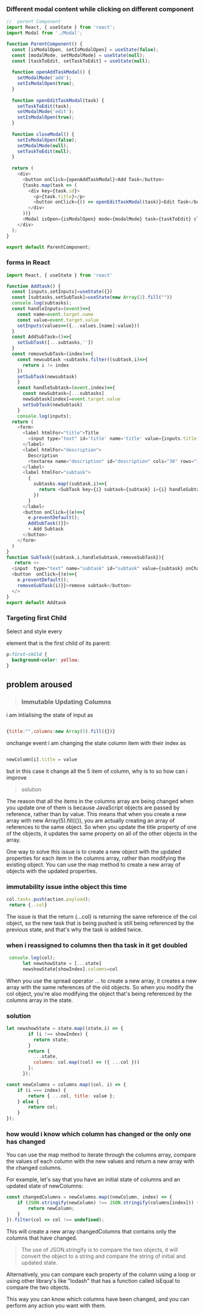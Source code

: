 ### Different modal content while clicking on different component

```js
//  parent Component
import React, { useState } from 'react';
import Modal from './Modal';

function ParentComponent() {
  const [isModalOpen, setIsModalOpen] = useState(false);
  const [modalMode, setModalMode] = useState(null);
  const [taskToEdit, setTaskToEdit] = useState(null);
  
  function openAddTaskModal() {
    setModalMode('add');
    setIsModalOpen(true);
  }
  
  function openEditTaskModal(task) {
    setTaskToEdit(task);
    setModalMode('edit');
    setIsModalOpen(true);
  }
  
  function closeModal() {
    setIsModalOpen(false);
    setModalMode(null);
    setTaskToEdit(null);
  }
  
  return (
    <div>
      <button onClick={openAddTaskModal}>Add Task</button>
      {tasks.map(task => (
        <div key={task.id}>
          <p>{task.title}</p>
          <button onClick={() => openEditTaskModal(task)}>Edit Task</button>
        </div>
      ))}
      <Modal isOpen={isModalOpen} mode={modalMode} task={taskToEdit} closeModal={closeModal} />
    </div>
  );
}

export default ParentComponent;

```

### forms in React 

```js
import React, { useState } from 'react'

function Addtask() {
  const [inputs,setInputs]=useState({})
  const [subtasks,setSubTask]=useState(new Array(2).fill(""))
  console.log(subtasks);
  const handleInputs=(event)=>{
    const name=event.target.name
    const value=event.target.value
    setInputs(values=>({...values,[name]:value}))
  }
  const AddSubTask=()=>{
    setSubTask([...subtasks,''])
  }
  const removeSubTask=(index)=>{
    const newsubtask =subtasks.filter((subtask,i)=>{
      return i != index
    })
    setSubTask(newsubtask)
    }
    const handleSubtask=(event,index)=>{
      const newSubtask=[...subtasks]
      newSubtask[index]=event.target.value
      setSubTask(newSubtask)
    }
    console.log(inputs);
  return (
    <form>
      <label htmlFor="title">Title
        <input type="text" id='title' name='title' value={inputs.title || ""} onChange={handleInputs} />
      </label>
      <label htmlFor="description">
        Description
        <textarea name="description" id="description" cols="30" rows="10" value={inputs.description || ""}  onChange={handleInputs}/>
      </label>
      <label htmlFor="subtask">
        {
          subtasks.map((subtask,i)=>{
            return <SubTask key={i} subtask={subtask} i={i} handleSubtask={handleSubtask} removeSubTask={removeSubTask}/>
          })
        }
      </label>
      <button onClick={(e)=>{
        e.preventDefault();
        AddSubTask()}}>
        + Add Subtask
      </button>
    </form>
  )
}
function SubTask({subtask,i,handleSubtask,removeSubTask}){
   return <>
  <input  type="text" name="subtask" id="subtask" value={subtask} onChange={(e)=>{handleSubtask(e,i)}}/>
  <button  onClick={(e)=>{
    e.preventDefault();
    removeSubTask(i)}}>remove subtask</button>
  </>
}
export default Addtask
```

### Targeting first Child 

Select and style every <p> element that is the first child of its parent:

```css
p:first-child {
  background-color: yellow;
}
```


## problem aroused 

> ### Immutable Updating Columns

i am intialising the state of input as

 ```js

{title:"",columns:new Array(5).fill({})}
``` 

onchange event i am changing the state column item with their index as 


 ```js

newColumn[i].title = value
``` 

but in this case it change all the 5 item of column, why is to so  how can i improve

> solution 

The reason that all the items in the columns array are being changed when you update one of them is because JavaScript objects are passed by reference, rather than by value. This means that when you create a new array with new Array(5).fill({}), you are actually creating an array of references to the same object. So when you update the title property of one of the objects, it updates the same property on all of the other objects in the array.

One way to solve this issue is to create a new object with the updated properties for each item in the columns array, rather than modifying the existing object. You can use the map method to create a new array of objects with the updated properties.

### immutability issue inthe object this time
```js
col.tasks.push(action.payload);
 return {..col}
```
The issue is that the return {...col} is returning the same reference of the col object, so the new task that is being pushed is still being referenced by the previous state, and that's why the task is added twice.
### when i reassigned to columns then tha task in it get doubled 
```js
 console.log(col);
      let newshowState = [...state]
      newshowState[showIndex].columns=col
```
When you use the spread operator ... to create a new array, it creates a new array with the same references of the old objects.
So when you modify the col object, you're also modifying the object that's being referenced by the columns array in the state.
### solution
```js
let newshowState = state.map((state,i) => {
        if (i !== showIndex) {
          return state;
        }
        return {
          ...state,
          columns: col.map((col) => ({ ...col }))
        };
      });
```

```js
const newColumns = columns.map((col, i) => {
    if (i === index) {
        return { ...col, title: value };
    } else {
        return col;
    }
});

```

### how would i know which column has changed or the only one has changed 
You can use the map method to iterate through the columns array, compare the values of each column with the new values and return a new array with the changed columns.

For example, let's say that you have an initial state of columns and an updated state of newColumns:

```js
const changedColumns = newColumns.map((newColumn, index) => {
    if (JSON.stringify(newColumn) !== JSON.stringify(columns[index])) {
        return newColumn;
    }
}).filter(col => col !== undefined);


```

This will create a new array changedColumns that contains only the columns that have changed.

> The use of JSON.stringify is to compare the two objects, it will convert the object to a string and compare the string of initial and updated state. 

Alternatively, you can compare each property of the column using a loop or using other library's like "lodash" that has a function called isEqual to compare the two objects.

This way you can know which columns have been changed, and you can perform any action you want with them.